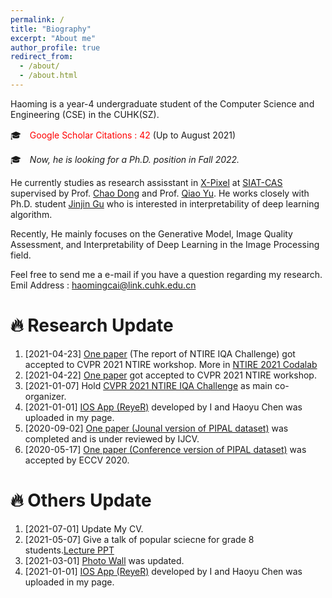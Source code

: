 ```yaml
---
permalink: /
title: "Biography"
excerpt: "About me"
author_profile: true
redirect_from: 
  - /about/
  - /about.html
---
```


Haoming is a year-4 undergraduate student of the Computer Science and Engineering (CSE) in the CUHK(SZ).

🎓　<span style="color:red;">Google Scholar Citations : 42</span> (Up to August 2021)

🎓　*Now, he is looking for a Ph.D. position in Fall 2022.*


He currently studies as research assisstant in [X-Pixel](https://xpixel.group/people.html) at [SIAT-CAS](http://english.siat.cas.cn) supervised by Prof. [Chao Dong](https://scholar.google.com/citations?hl=zh-CN&user=OSDCB0UAAAAJ) and Prof. [Qiao Yu](https://scholar.google.com/citations?user=gFtI-8QAAAAJ&hl=zh-CN). He works closely with Ph.D. student [Jinjin Gu](https://scholar.google.com/citations?user=uMQ-G-QAAAAJ&hl=eng) who is interested in interpretability of deep learning algorithm.

Recently, He mainly focuses on the Generative Model, Image Quality Assessment, and Interpretability of Deep Learning in the Image Processing field. 

Feel free to send me a e-mail if you have a question regarding my research.
Emil Address : haomingcai@link.cuhk.edu.cn

🔥  Research Update
======
1. [2021-04-23] [One paper](https://arxiv.org/abs/2105.03072) (The report of NTIRE IQA Challenge) got accepted to CVPR 2021 NTIRE workshop. More in [NTIRE 2021 Codalab](https://data.vision.ee.ethz.ch/cvl/ntire21/)
1. [2021-04-22] [One paper](https://arxiv.org/abs/2105.03085) got accepted to CVPR 2021 NTIRE workshop.
1. [2021-01-07] Hold [CVPR 2021 NTIRE IQA Challenge](https://data.vision.ee.ethz.ch/cvl/ntire21/) as main co-organizer.
1. [2021-01-01] [IOS App (ReyeR)](https://haomingcai.github.io/reyer/) developed by I and Haoyu Chen was uploaded in my page.
1. [2020-09-02] [One paper (Jounal version of PIPAL dataset)](https://arxiv.org/abs/2011.15002) was completed and is under reviewed by IJCV.
1. [2020-05-17] [One paper (Conference version of PIPAL dataset)](https://link.springer.com/chapter/10.1007/978-3-030-58621-8_37) was accepted by ECCV 2020.

🔥  Others Update
======
1. [2021-07-01] Update My CV.
1. [2021-05-07] Give a talk of popular sciecne for grade 8 students.[Lecture PPT](https://www.haomingcai.com//files/PopularScience.pptx)
1. [2021-03-01] [Photo Wall](https://haomingcai.github.io/habits/) was updated.
1. [2021-01-01] [IOS App (ReyeR)](https://haomingcai.github.io/reyer/) developed by I and Haoyu Chen was uploaded in my page.
